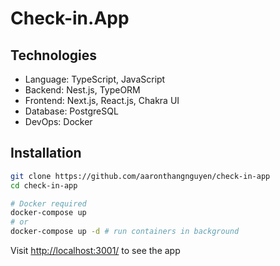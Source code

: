 # Check-in.App

## Technologies

- Language: TypeScript, JavaScript
- Backend: Nest.js, TypeORM
- Frontend: Next.js, React.js, Chakra UI
- Database: PostgreSQL
- DevOps: Docker

## Installation

```bash
git clone https://github.com/aaronthangnguyen/check-in-app
cd check-in-app
```

```bash
# Docker required
docker-compose up
# or
docker-compose up -d # run containers in background
```

Visit [http://localhost:3001/](http://localhost:3001/) to see the app
